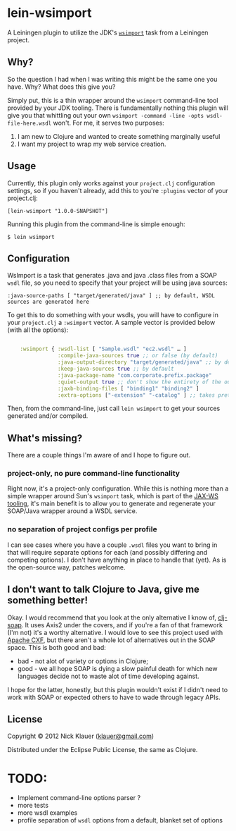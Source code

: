 # lein-wsimport

A Leiningen plugin to utilize the JDK's [`wsimport`](http://docs.oracle.com/javase/6/docs/technotes/tools/share/wsimport.html) task from a Leiningen project.

## Why?
So the question I had when I was writing this might be the same one you have.  Why?  What does this give you?

Simply put, this is a thin wrapper around the `wsimport` command-line tool provided by your JDK tooling.  There is fundamentally nothing this plugin will give you that whittling out your own `wsimport -command -line -opts wsdl-file-here.wsdl` won't.  For me, it serves two purposes:

1. I am new to Clojure and wanted to create something marginally useful
2. I want my project to wrap my web service creation.


## Usage

Currently, this plugin only works against your `project.clj` configuration settings, so if you haven't already, add this to you're `:plugins` vector of your project.clj:

    [lein-wsimport "1.0.0-SNAPSHOT"]

Running this plugin from the command-line is simple enough:

    $ lein wsimport

## Configuration

WsImport is a task that generates .java and java .class files from a SOAP `wsdl` file, so you need to specify that your project will be using java sources:

    :java-source-paths [ "target/generated/java" ] ;; by default, WSDL sources are generated here

To get this to do something with your wsdls, you will have to configure in your `project.clj` a `:wsimport` vector.  A sample vector is provided below (with all the options):

```clj

    :wsimport { :wsdl-list [ "Sample.wsdl" "ec2.wsdl" … ]
                :compile-java-sources true ;; or false (by default)
                :java-output-directory "target/generated/java" ;; by default
                :keep-java-sources true ;; by default
                :java-package-name "com.corporate.prefix.package"
                :quiet-output true ;; don't show the entirety of the output from Sun's WsImport task
                :jaxb-binding-files [ "binding1" "binding2" ]
                :extra-options ["-extension" "-catalog" ] ;; takes pretty much anything that you'd call from the command-line. call `wsimport` to see what's available

```

Then, from the command-line, just call `lein wsimport` to get your sources generated and/or compiled.


## What's missing?
There are a couple things I'm aware of and I hope to figure out.

### project-only, no pure command-line functionality
Right now, it's a project-only configuration.  While this is nothing more than a simple wrapper around Sun's `wsimport` task, which is part of the [JAX-WS tooling](http://jax-ws.java.net/), it's main benefit is to allow you to generate and regenerate your SOAP/Java wrapper around a WSDL service.

### no separation of project configs per profile
I can see cases where you have a couple `.wsdl` files you want to bring in that will require separate options for each (and possibly differing and competing options).  I don't have anything in place to handle that (yet).  As is the open-source way, patches welcome.

## I don't want to talk Clojure to Java, give me something better!

Okay.  I would recommend that you look at the only alternative I know of, [clj-soap](https://bitbucket.org/taka2ru/clj-soap).  It uses Axis2 under the covers, and if you're a fan of that framework (I'm not) it's a worthy alternative.  I would love to see this project used with [Apache CXF](http://cxf.apache.org), but there aren't a whole lot of alternatives out in the SOAP space.  This is both good and bad:  

  - bad - not alot of variety or options in Clojure; 
  - good - we all hope SOAP is dying a slow painful death for which new languages decide not to waste alot of time developing against.  
  
  I hope for the latter, honestly, but this plugin wouldn't exist if I didn't need to work with SOAP or expected others to have to wade through legacy APIs.

## License

Copyright © 2012 Nick Klauer (klauer@gmail.com)

Distributed under the Eclipse Public License, the same as Clojure.


TODO:
=====

- Implement command-line options parser ?
- more tests
- more wsdl examples
- profile separation of `wsdl` options from a default, blanket set of options